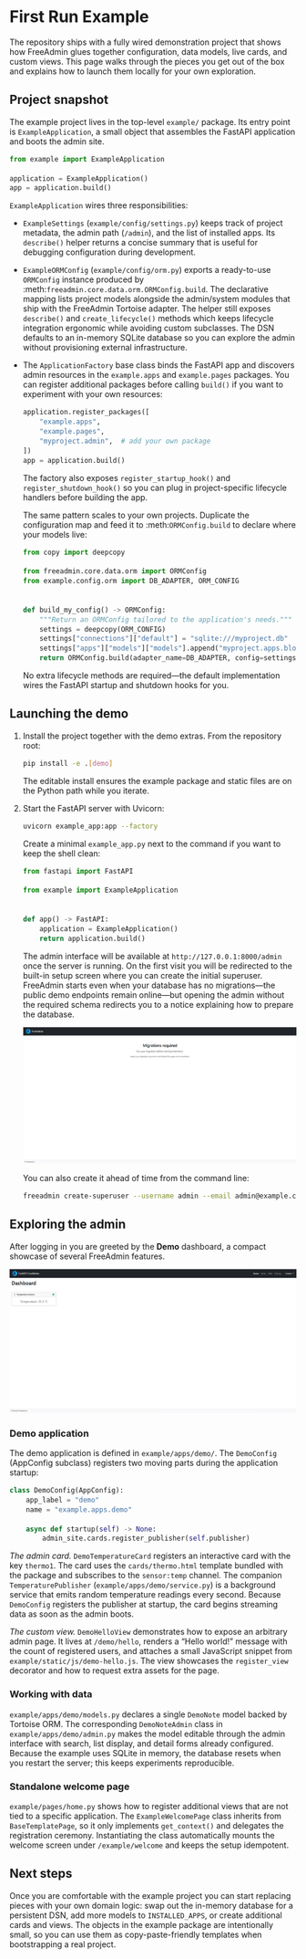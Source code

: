# First Run Example

The repository ships with a fully wired demonstration project that shows how
FreeAdmin glues together configuration, data models, live cards, and custom
views. This page walks through the pieces you get out of the box and explains
how to launch them locally for your own exploration.

## Project snapshot

The example project lives in the top-level `example/` package. Its entry point is
`ExampleApplication`, a small object that assembles the FastAPI application and
boots the admin site.

```python
from example import ExampleApplication

application = ExampleApplication()
app = application.build()
```

`ExampleApplication` wires three responsibilities:

* `ExampleSettings` (`example/config/settings.py`) keeps track of project
  metadata, the admin path (`/admin`), and the list of installed apps. Its
  `describe()` helper returns a concise summary that is useful for debugging
  configuration during development.
* `ExampleORMConfig` (`example/config/orm.py`) exports a ready-to-use
  `ORMConfig` instance produced by :meth:`freeadmin.core.data.orm.ORMConfig.build`. The
  declarative mapping lists project models alongside the admin/system modules
  that ship with the FreeAdmin Tortoise adapter. The helper still exposes
  `describe()` and `create_lifecycle()` methods which keeps lifecycle
  integration ergonomic while avoiding custom subclasses. The DSN defaults to an
  in-memory SQLite database so you can explore the admin without provisioning
  external infrastructure.
* The `ApplicationFactory` base class binds the FastAPI app and discovers admin
  resources in the `example.apps` and `example.pages` packages. You can register
  additional packages before calling `build()` if you want to experiment with
  your own resources:

  ```python
  application.register_packages([
      "example.apps",
      "example.pages",
      "myproject.admin",  # add your own package
  ])
  app = application.build()
  ```

  The factory also exposes `register_startup_hook()` and
  `register_shutdown_hook()` so you can plug in project-specific lifecycle
  handlers before building the app.

  The same pattern scales to your own projects. Duplicate the configuration map
  and feed it to :meth:`ORMConfig.build` to declare where your models live:

  ```python
  from copy import deepcopy

  from freeadmin.core.data.orm import ORMConfig
  from example.config.orm import DB_ADAPTER, ORM_CONFIG


  def build_my_config() -> ORMConfig:
      """Return an ORMConfig tailored to the application's needs."""
      settings = deepcopy(ORM_CONFIG)
      settings["connections"]["default"] = "sqlite:///myproject.db"
      settings["apps"]["models"]["models"].append("myproject.apps.blog.models")
      return ORMConfig.build(adapter_name=DB_ADAPTER, config=settings)
  ```

  No extra lifecycle methods are required—the default implementation wires the
  FastAPI startup and shutdown hooks for you.

## Launching the demo

1. Install the project together with the demo extras. From the repository root:

   ```bash
   pip install -e .[demo]
   ```

   The editable install ensures the example package and static files are on the
   Python path while you iterate.

2. Start the FastAPI server with Uvicorn:

   ```bash
   uvicorn example_app:app --factory
   ```

   Create a minimal `example_app.py` next to the command if you want to keep the
   shell clean:

   ```python
   from fastapi import FastAPI

   from example import ExampleApplication


   def app() -> FastAPI:
       application = ExampleApplication()
       return application.build()
   ```

   The admin interface will be available at `http://127.0.0.1:8000/admin` once
   the server is running. On the first visit you will be redirected to the
   built-in setup screen where you can create the initial superuser. FreeAdmin
   starts even when your database has no migrations—the public demo endpoints
   remain online—but opening the admin without the required schema redirects you
   to a notice explaining how to prepare the database.

   ![Missing schema notice](images/scr-3.jpg)

   You can
   also create it ahead of time from the command line:

   ```bash
   freeadmin create-superuser --username admin --email admin@example.com
   ```

## Exploring the admin

After logging in you are greeted by the **Demo** dashboard, a compact showcase of
several FreeAdmin features.


![Demo dashboard preview](images/scr-1.jpg)

### Demo application

The demo application is defined in `example/apps/demo/`. The `DemoConfig`
(AppConfig subclass) registers two moving parts during the application startup:

```python
class DemoConfig(AppConfig):
    app_label = "demo"
    name = "example.apps.demo"

    async def startup(self) -> None:
        admin_site.cards.register_publisher(self.publisher)
```

*The admin card.* `DemoTemperatureCard` registers an interactive card with the
key `thermo1`. The card uses the `cards/thermo.html` template bundled with the
package and subscribes to the `sensor:temp` channel. The companion
`TemperaturePublisher` (`example/apps/demo/service.py`) is a background service
that emits random temperature readings every second. Because `DemoConfig`
registers the publisher at startup, the card begins streaming data as soon as the
admin boots.

*The custom view.* `DemoHelloView` demonstrates how to expose an arbitrary admin
page. It lives at `/demo/hello`, renders a “Hello world!” message with the count
of registered users, and attaches a small JavaScript snippet from
`example/static/js/demo-hello.js`. The view showcases the `register_view`
decorator and how to request extra assets for the page.

### Working with data

`example/apps/demo/models.py` declares a single `DemoNote` model backed by
Tortoise ORM. The corresponding `DemoNoteAdmin` class in
`example/apps/demo/admin.py` makes the model editable through the admin interface
with search, list display, and detail forms already configured. Because the
example uses SQLite in memory, the database resets when you restart the server;
this keeps experiments reproducible.

### Standalone welcome page

`example/pages/home.py` shows how to register additional views that are not tied
to a specific application. The `ExampleWelcomePage` class inherits from
`BaseTemplatePage`, so it only implements `get_context()` and delegates the
registration ceremony. Instantiating the class automatically mounts the welcome
screen under `/example/welcome` and keeps the setup idempotent.

## Next steps

Once you are comfortable with the example project you can start replacing pieces
with your own domain logic: swap out the in-memory database for a persistent DSN,
add more models to `INSTALLED_APPS`, or create additional cards and views. The
objects in the example package are intentionally small, so you can use them as
copy-paste-friendly templates when bootstrapping a real project.
